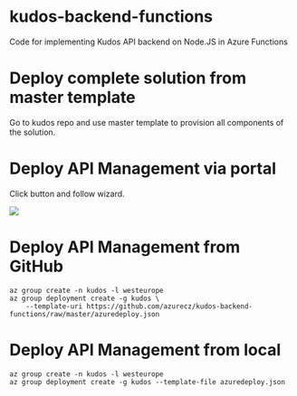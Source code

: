 # kudos-backend-functions
Code for implementing Kudos API backend on Node.JS in Azure Functions

# Deploy complete solution from master template
Go to kudos repo and use master template to provision all components of the solution.

# Deploy API Management via portal
Click button and follow wizard.

<a href="https://portal.azure.com/#create/Microsoft.Template/uri/https%3A%2F%2Fgithub.com%2Fazurecz%2Fkudos-app%2Fraw%2Fmaster%2Fazuredeploy.json" target="_blank">
    <img src="http://azuredeploy.net/deploybutton.png"/>
</a>

# Deploy API Management from GitHub
```
az group create -n kudos -l westeurope
az group deployment create -g kudos \
    --template-uri https://github.com/azurecz/kudos-backend-functions/raw/master/azuredeploy.json
```

# Deploy API Management from local
```
az group create -n kudos -l westeurope
az group deployment create -g kudos --template-file azuredeploy.json
```